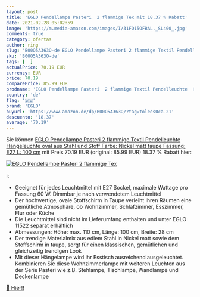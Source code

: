 ```yaml
---
layout: post
title: 'EGLO Pendellampe Pasteri  2 flammige Tex mit 18.37 % Rabatt'
date: 2021-02-28 05:02:59
image: 'https://m.media-amazon.com/images/I/31FO15OFBAL._SL400_.jpg'
comments: true
category: ofertas
author: ring
slug: 'B00O5A363O-de EGLO Pendellampe Pasteri 2 flammige Textil Pendelleuchte...'
sku: 'B00O5A363O-de'
tags: [  ]
actualPrice: 70.19 EUR
currency: EUR
price: 70.19
comparePrice: 85.99 EUR
prodname: 'EGLO Pendellampe Pasteri  2 flammige Textil Pendelleuchte  Hängeleuchte oval aus Stahl und Stoff  Farbe: Nickel matt  taupe  Fassung: E27  L: 100 cm'
country: 'de'
flag: '🇩🇪'
brand: 'EGLO'
buyurl: 'https://www.amazon.de/dp/B00O5A363O/?tag=tolees0ca-21'
descuento: '18.37'
average: '70.19'
---
```


Sie können [EGLO Pendellampe Pasteri  2 flammige Textil Pendelleuchte  Hängeleuchte oval aus Stahl und Stoff  Farbe: Nickel matt  taupe  Fassung: E27  L: 100 cm](https://www.amazon.de/dp/B00O5A363O/?tag=tolees0ca-21) mit Preis 70.19 EUR (original: 85.99 EUR) 18.37 % Rabatt hier:

[![EGLO Pendellampe Pasteri  2 flammige Tex](https://m.media-amazon.com/images/I/31FO15OFBAL._SL400_.jpg)](https://www.amazon.de/dp/B00O5A363O/?tag=tolees0ca-21)

ℹ️:

- Geeignet für jedes Leuchtmittel mit E27 Sockel, maximale Wattage pro Fassung 60 W. Dimmbar je nach verwendetem Leuchtmittel
- Der hochwertige, ovale Stoffschirm in Taupe verleiht Ihren Räumen eine gemütliche Atmosphäre, ob Wohnzimmer, Schlafzimmer, Esszimmer, Flur oder Küche
- Die Leuchtmittel sind nicht im Lieferumfang enthalten und unter EGLO 11522 separat erhältlich
- Abmessungen: Höhe: max. 110 cm, Länge: 100 cm, Breite: 28 cm
- Der trendige Materialmix aus edlem Stahl in Nickel matt sowie dem Stoffschirm in taupe, sorgt für einen klassischen, gemütlichen und gleichzeitig trendigen Look
- Mit dieser Hängelampe wird Ihr Esstisch ausreichend ausgeleuchtet. Kombinieren Sie diese Wohnzimmerlampe mit weiteren Leuchten aus der Serie Pasteri wie z.B. Stehlampe, Tischlampe, Wandlampe und Deckenlampe

[🛒 Hier!!](https://www.amazon.de/dp/B00O5A363O/?tag=tolees0ca-21)
